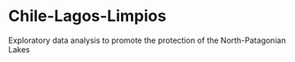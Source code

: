 # Chile-Lagos-Limpios
Exploratory data analysis to promote the protection of the North-Patagonian Lakes
